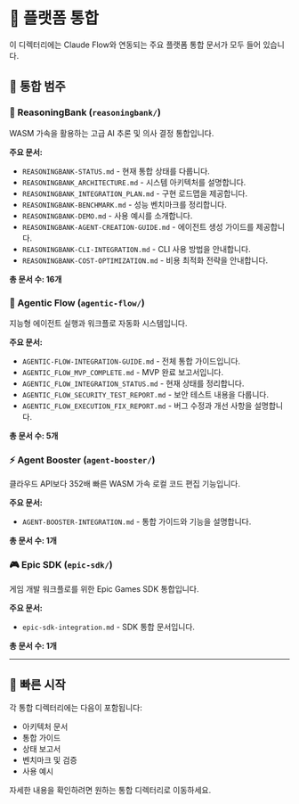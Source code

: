 # 🔌 플랫폼 통합

이 디렉터리에는 Claude Flow와 연동되는 주요 플랫폼 통합 문서가 모두 들어 있습니다.

## 📂 통합 범주

### 🧠 ReasoningBank (`reasoningbank/`)
WASM 가속을 활용하는 고급 AI 추론 및 의사 결정 통합입니다.

**주요 문서:**
- `REASONINGBANK-STATUS.md` - 현재 통합 상태를 다룹니다.
- `REASONINGBANK_ARCHITECTURE.md` - 시스템 아키텍처를 설명합니다.
- `REASONINGBANK_INTEGRATION_PLAN.md` - 구현 로드맵을 제공합니다.
- `REASONINGBANK-BENCHMARK.md` - 성능 벤치마크를 정리합니다.
- `REASONINGBANK-DEMO.md` - 사용 예시를 소개합니다.
- `REASONINGBANK-AGENT-CREATION-GUIDE.md` - 에이전트 생성 가이드를 제공합니다.
- `REASONINGBANK-CLI-INTEGRATION.md` - CLI 사용 방법을 안내합니다.
- `REASONINGBANK-COST-OPTIMIZATION.md` - 비용 최적화 전략을 안내합니다.

**총 문서 수: 16개**

### 🤖 Agentic Flow (`agentic-flow/`)
지능형 에이전트 실행과 워크플로 자동화 시스템입니다.

**주요 문서:**
- `AGENTIC-FLOW-INTEGRATION-GUIDE.md` - 전체 통합 가이드입니다.
- `AGENTIC_FLOW_MVP_COMPLETE.md` - MVP 완료 보고서입니다.
- `AGENTIC_FLOW_INTEGRATION_STATUS.md` - 현재 상태를 정리합니다.
- `AGENTIC_FLOW_SECURITY_TEST_REPORT.md` - 보안 테스트 내용을 다룹니다.
- `AGENTIC_FLOW_EXECUTION_FIX_REPORT.md` - 버그 수정과 개선 사항을 설명합니다.

**총 문서 수: 5개**

### ⚡ Agent Booster (`agent-booster/`)
클라우드 API보다 352배 빠른 WASM 가속 로컬 코드 편집 기능입니다.

**주요 문서:**
- `AGENT-BOOSTER-INTEGRATION.md` - 통합 가이드와 기능을 설명합니다.

**총 문서 수: 1개**

### 🎮 Epic SDK (`epic-sdk/`)
게임 개발 워크플로를 위한 Epic Games SDK 통합입니다.

**주요 문서:**
- `epic-sdk-integration.md` - SDK 통합 문서입니다.

**총 문서 수: 1개**

---

## 🚀 빠른 시작

각 통합 디렉터리에는 다음이 포함됩니다:
- 아키텍처 문서
- 통합 가이드
- 상태 보고서
- 벤치마크 및 검증
- 사용 예시

자세한 내용을 확인하려면 원하는 통합 디렉터리로 이동하세요.
